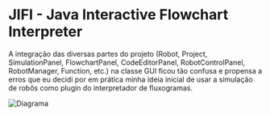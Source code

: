 JIFI - Java Interactive Flowchart Interpreter
==============

A integração das diversas partes do projeto (Robot, Project, SimulationPanel, FlowchartPanel, CodeEditorPanel, RobotControlPanel, RobotManager, Function, etc.) na classe GUI ficou tão confusa e propensa a erros que eu decidi por em prática minha ideia inicial de usar a simulação de robôs como plugin do interpretador de fluxogramas.

![Diagrama](https://raw.github.com/anderson-/RobotInterface/reestruturacao_gui/objetivo.jpg)

